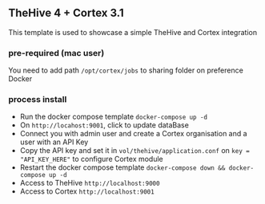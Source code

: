 ## TheHive 4 + Cortex 3.1

This template is used to showcase a simple TheHive and Cortex integration

### pre-required (mac user)

You need to add path `/opt/cortex/jobs` to sharing folder on preference Docker

### process install

-   Run the docker compose template `docker-compose up -d`
-   On `http://locahost:9001`, click to update dataBase
-   Connect you with admin user and create a Cortex organisation and a user with an API Key
-   Copy the API key and set it in `vol/thehive/application.conf` on `key = "API_KEY_HERE"` to configure Cortex module
-   Restart the docker compose template `docker-compose down && docker-compose up -d`
-   Access to TheHive `http://localhost:9000`
-   Access to Cortex `http://localhost:9001`
